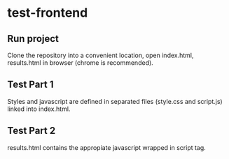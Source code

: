 # test-frontend

## Run project

Clone the repository into a convenient location, open index.html, results.html in browser (chrome is recommended). 

## Test Part 1

Styles and javascript are defined in separated files (style.css and script.js) linked into index.html.    

## Test Part 2

results.html contains the appropiate javascript wrapped in script tag.
